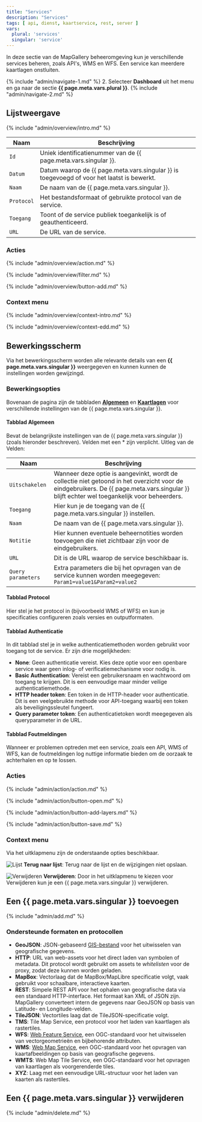 ```yaml
---
title: "Services"
description: "Services"
tags: [ api, dienst, kaartservice, rest, server ]
vars:
  plural: 'services'
  singular: 'service'
---
```


In deze sectie van de MapGallery beheeromgeving kun je verschillende services beheren, zoals API's, WMS en WFS. Een
service kan meerdere kaartlagen onstluiten.

{% include "admin/navigate-1.md" %}
2. Selecteer **Dashboard** uit het menu en ga naar de sectie **{{ page.meta.vars.plural }}**.
{% include "admin/navigate-2.md" %}

## Lijstweergave

{% include "admin/overview/intro.md" %}

| Naam       | Beschrijving                                                                               |
|------------|--------------------------------------------------------------------------------------------|
| `Id`       | Uniek identificatienummer van de {{ page.meta.vars.singular }}.                            |
| `Datum`    | Datum waarop de {{ page.meta.vars.singular }} is toegevoegd of voor het laatst is bewerkt. |
| `Naam`     | De naam van de {{ page.meta.vars.singular }}.                                              |
| `Protocol` | Het bestandsformaat of gebruikte protocol van de service.                                  |
| `Toegang`  | Toont of de service publiek toegankelijk is of geauthenticeerd.                            |
| `URL`      | De URL van de service.                                                                     |

### Acties

{% include "admin/overview/action.md" %}

{% include "admin/overview/filter.md" %}

{% include "admin/overview/button-add.md" %}

### Context menu

{% include "admin/overview/context-intro.md" %}

{% include "admin/overview/context-edd.md" %}

## Bewerkingsscherm

Via het bewerkingsscherm worden alle relevante details van een **{{ page.meta.vars.singular }}** weergegeven en kunnen
kunnen de instellingen
worden gewijzingd.

### Bewerkingsopties

Bovenaan de pagina zijn de tabbladen [**Algemeen**](base) en [**Kaartlagen**](layers) voor verschillende instellingen
van de {{ page.meta.vars.singular }}.

#### Tabblad Algemeen

Bevat de belangrijkste instellingen van de {{ page.meta.vars.singular }} (zoals hieronder beschreven). Velden met een *
zijn verplicht.
Uitleg van de Velden:

| Naam               | Beschrijving                                                                                                                                                                                 |
|--------------------|----------------------------------------------------------------------------------------------------------------------------------------------------------------------------------------------|
| `Uitschakelen`     | Wanneer deze optie is aangevinkt, wordt de collectie niet getoond in het overzicht voor de  eindgebruikers. De {{ page.meta.vars.singular }} blijft echter wel toegankelijk voor beheerders. |
| `Toegang`          | Hier kun je de toegang van de {{ page.meta.vars.singular }} instellen.                                                                                                                       |
| `Naam`             | De naam van de {{ page.meta.vars.singular }}.                                                                                                                                                |
| `Notitie`          | Hier kunnen eventuele beheernotities worden toevoegen die niet zichtbaar zijn voor de eindgebruikers.                                                                                        |
| `URL`              | Dit is de URL waarop de service beschikbaar is.                                                                                                                                              |
| `Query parameters` | Extra parameters die bij het opvragen van de service kunnen worden meegegeven: `Param1=value1&Param2=value2 `                                                                                |

#### Tabblad Protocol

Hier stel je het protocol in (bijvoorbeeld WMS of WFS) en kun je specificaties configureren zoals versies en
outputformaten.

#### Tabblad Authenticatie

In dit tabblad stel je in welke authenticatiemethoden worden gebruikt voor toegang tot de service. Er zijn drie
mogelijkheden:

* **None**: Geen authenticatie vereist. Kies deze optie voor een openbare service waar geen inlog- of
  verificatiemechanisme voor nodig is.
* **Basic Authentication**: Vereist een gebruikersnaam en wachtwoord om toegang te krijgen. Dit is een eenvoudige maar
  minder veilige authenticatiemethode.
* **HTTP header token**: Een token in de HTTP-header voor authenticatie. Dit is een veelgebruikte methode voor
  API-toegang waarbij een token als beveiligingssleutel fungeert.
* **Query parameter token**: Een authenticatietoken wordt meegegeven als queryparameter in de URL.

#### Tabblad Foutmeldingen

Wanneer er problemen optreden met een service, zoals een API, WMS of WFS, kan de
foutmeldingen log nuttige informatie bieden om de oorzaak te achterhalen en op te lossen.

### Acties

{% include "admin/action/action.md" %}

{% include "admin/action/button-open.md" %}

{% include "admin/action/button-add-layers.md" %}

{% include "admin/action/button-save.md" %}

### Context menu

Via het uitklapmenu zijn de onderstaande opties beschikbaar.

![](/assets/svg/list.svg "Lijst") **Terug naar lijst**: Terug naar de lijst en de wijzigingen niet opslaan.

![](/assets/svg/delete.svg "Verwijderen") **Verwijderen**: Door in het uitklapmenu te kiezen voor Verwijderen
kun je een {{ page.meta.vars.singular }} verwijderen.

## Een {{ page.meta.vars.singular }} toevoegen

{% include "admin/add.md" %}

### Ondersteunde formaten en protocollen

* **GeoJSON**: JSON-gebaseerd [GIS-bestand](https://geojson.org/) voor het uitwisselen van geografische gegevens.
* **HTTP**: URL van web-assets voor het direct laden van symbolen of metadata. Dit protocol wordt gebruikt om assets te
  _whitelisten_ voor de proxy, zodat deze kunnen worden geladen.
* **MapBox**: Vectorlaag dat de MapBox/MapLibre specificatie volgt, vaak gebruikt voor schaalbare,
  interactieve kaarten.
* **REST**: Simpele REST API voor het ophalen van geografische data via een standaard HTTP-interface. Het formaat kan
  XML of JSON zijn. MapGallery converteert intern de gegevens naar GeoJSON op basis van Latitude- en
  Longitude-velden.
* **TileJSON**: Vectortiles laag dat de TileJSON-specificatie volgt.
* **TMS**: Tile Map Service, een protocol voor het laden van kaartlagen als rastertiles.
* **WFS**: [Web Feature Service](https://docs.geoserver.org/stable/en/user/services/wfs/reference.html), een OGC-standaard voor het uitwisselen van vectorgeometrieën en bijbehorende attributen.
* **WMS**: [Web Map Service](https://docs.geoserver.org/stable/en/user/services/wms/reference.html), een OGC-standaard voor het opvragen van kaartafbeeldingen op basis van geografische
  gegevens.
* **WMTS**: Web Map Tile Service, een OGC-standaard voor het opvragen van kaartlagen als voorgerenderde tiles.
* **XYZ**: Laag met een eenvoudige URL-structuur voor het laden van kaarten als rastertiles.

## Een {{ page.meta.vars.singular }} verwijderen

{% include "admin/delete.md" %}